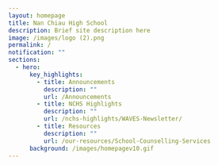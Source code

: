 ```yaml
---
layout: homepage
title: Nan Chiau High School
description: Brief site description here
image: /images/logo (2).png
permalink: /
notification: ""
sections:
  - hero:
      key_highlights:
        - title: Announcements
          description: ""
          url: /Announcements
        - title: NCHS Highlights
          description: ""
          url: /nchs-highlights/WAVES-Newsletter/
        - title: Resources
          description: ""
          url: /our-resources/School-Counselling-Services
      background: /images/homepagev10.gif
---
```

